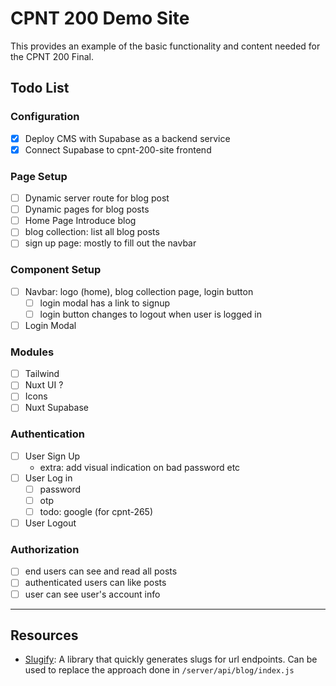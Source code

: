 # CPNT 200 Demo Site

This provides an example of the basic functionality and content needed for the CPNT 200 Final.

## Todo List

### Configuration

- [x] Deploy CMS with Supabase as a backend service
- [x] Connect Supabase to cpnt-200-site frontend

### Page Setup

- [ ] Dynamic server route for blog post
- [ ] Dynamic pages for blog posts
- [ ] Home Page Introduce blog
- [ ] blog collection: list all blog posts
- [ ] sign up page: mostly to fill out the navbar

### Component Setup

- [ ] Navbar: logo (home), blog collection page, login button
  - [ ] login modal has a link to signup
  - [ ] login button changes to logout when user is logged in
- [ ] Login Modal

### Modules

- [ ] Tailwind
- [ ] Nuxt UI ?
- [ ] Icons
- [ ] Nuxt Supabase

### Authentication

- [ ] User Sign Up
  - extra: add visual indication on bad password etc
- [ ] User Log in
  - [ ] password
  - [ ] otp
  - [ ] todo: google (for cpnt-265)
- [ ] User Logout

### Authorization

- [ ] end users can see and read all posts
- [ ] authenticated users can like posts
- [ ] user can see user's account info

---

## Resources

- [Slugify](https://www.npmjs.com/package/slugify): A library that quickly generates slugs for url endpoints. Can be used to replace the approach done in `/server/api/blog/index.js`
